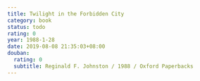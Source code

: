 ```yaml
---
title: Twilight in the Forbidden City
category: book
status: todo
rating: 0
year: 1988-1-28
date: 2019-08-08 21:35:03+08:00
douban:
  rating: 0
  subtitle: Reginald F. Johnston / 1988 / Oxford Paperbacks
---
```



